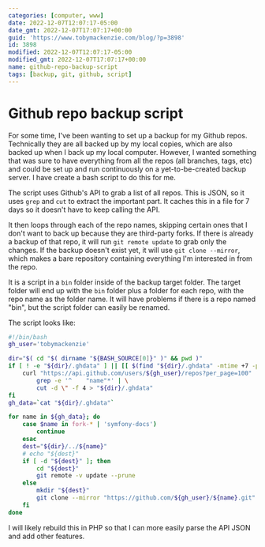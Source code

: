 ```yaml
---
categories: [computer, www]
date: 2022-12-07T12:07:17-05:00
date_gmt: 2022-12-07T17:07:17+00:00
guid: 'https://www.tobymackenzie.com/blog/?p=3898'
id: 3898
modified: 2022-12-07T12:07:17-05:00
modified_gmt: 2022-12-07T17:07:17+00:00
name: github-repo-backup-script
tags: [backup, git, github, script]
---
```


Github repo backup script
=========================

For some time, I've been wanting to set up a backup for my Github repos.  Technically they are all backed up by my local copies, which are also backed up when I back up my local computer.  However, I wanted something that was sure to have everything from all the repos (all branches, tags, etc) and could be set up and run continuously on a yet-to-be-created backup server.  I have create a bash script to do this for me.<!--more-->

The script uses Github's API to grab a list of all repos.  This is JSON, so it uses `grep` and `cut` to extract the important part.  It caches this in a file for 7 days so it doesn't have to keep calling the API.

It then loops through each of the repo names, skipping certain ones that I don't want to back up because they are third-party forks.  If there is already a backup of that repo, it will run `git remote update` to grab only the changes.  If the backup doesn't exist yet, it will use `git clone --mirror`, which makes a bare repository containing everything I'm interested in from the repo.

It is a script in a `bin` folder inside of the backup target folder.  The target folder will end up with the `bin` folder plus a folder for each repo, with the repo name as the folder name.  It will have problems if there is a repo named "bin", but the script folder can easily be renamed.

The script looks like:

``` bash
#!/bin/bash
gh_user='tobymackenzie'

dir="$( cd "$( dirname "${BASH_SOURCE[0]}" )" && pwd )"
if [ ! -e "${dir}/.ghdata" ] || [[ $(find "${dir}/.ghdata" -mtime +7 -print) ]]; then
	curl "https://api.github.com/users/${gh_user}/repos?per_page=100" | \
		grep -e '^    "name"*' | \
		cut -d \" -f 4 > "${dir}/.ghdata"
fi
gh_data=`cat "${dir}/.ghdata"`

for name in ${gh_data}; do
	case $name in fork-* | 'symfony-docs')
		continue
	esac
	dest="${dir}/../${name}"
	# echo "${dest}"
	if [ -d "${dest}" ]; then
		cd "${dest}"
		git remote -v update --prune
	else
		mkdir "${dest}"
		git clone --mirror "https://github.com/${gh_user}/${name}.git" "${dest}"
	fi
done
```

I will likely rebuild this in PHP so that I can more easily parse the API JSON and add other features.
